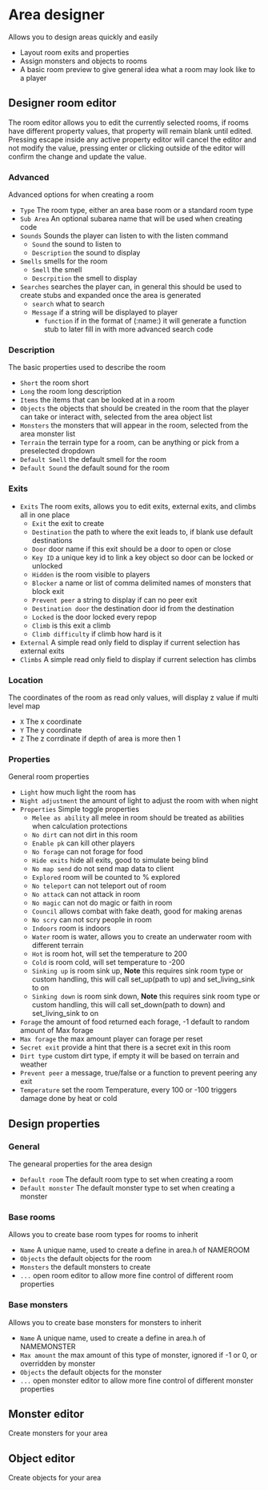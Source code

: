 # Area designer

Allows you to design areas quickly and easily

- Layout room exits and properties
- Assign monsters and objects to rooms
- A basic room preview to give general idea what a room may look like to a player

## Designer room editor

The room editor allows you to edit the currently selected rooms, if rooms have different property values, that property will remain blank until edited.
Pressing escape inside any active property editor will cancel the editor and not modify the value, pressing enter or clicking outside of the editor will confirm the change and update the value.

### Advanced

Advanced options for when creating a room

- `Type` The room type, either an area base room or a standard room type
- `Sub Area` An optional subarea name that will be used when creating code
- `Sounds` Sounds the player can listen to with the listen command
    - `Sound` the sound to listen to
    - `Description` the sound to display
- `Smells` smells for the room
    - `Smell` the smell
    - `Descrpition` the smell to display
- `Searches` searches the player can, in general this should be used to create stubs and expanded once the area is generated
    - `search` what to search
    - `Message` if a string will be displayed to player
      - `function` if in the format of (:name:) it will generate a function stub to later fill in with more advanced search code

### Description

The basic properties used to describe the room

- `Short` the room short
- `Long` the room long description
- `Items` the items that can be looked at in a room
- `Objects` the objects that should be created in the room that the player can take or interact with, selected from the area object list
- `Monsters` the monsters that will appear in the room, selected from the area monster list
- `Terrain` the terrain type for a room, can be anything or pick from a preselected dropdown
- `Default Smell` the default smell for the room
- `Default Sound` the default sound for the room

### Exits

- `Exits` The room exits, allows you to edit exits, external exits, and climbs all in one place
    - `Exit` the exit to create
    - `Destination` the path to where the exit leads to, if blank use default destinations
    - `Door` door name if this exit should be a door to open or close
    - `Key ID` a unique key id to link a key object so door can be locked or unlocked
    - `Hidden` is the room visible to players
    - `Blocker` a name or list of comma delimited names of monsters that block exit
    - `Prevent peer` a string to display if can no peer exit
    - `Destination door` the destination door id from the destination
    - `Locked` is the door locked every repop
    - `Climb` is this exit a climb
    - `Climb difficulty` if climb how hard is it
- `External` A simple read only field to display if current selection has external exits
- `Climbs` A simple read only field to display if current selection has climbs

### Location

The coordinates of the room as read only values, will display z value if multi level map

- `X` The x coordinate
- `Y` The y coordinate
- `Z` The z corrdinate if depth of area is more then 1

### Properties

General room properties

- `Light` how much light the room has
- `Night adjustment` the amount of light to adjust the room with when night
- `Properties` Simple toggle properties
    - `Melee as ability` all melee in room should be treated as abilities when calculation protections
    - `No dirt` can not dirt in this room
    - `Enable pk` can kill other players
    - `No forage` can not forage for food
    - `Hide exits` hide all exits, good to simulate being blind
    - `No map send` do not send map data to client
    - `Explored` room will be counted to % explored
    - `No teleport` can not teleport out of room
    - `No attack` can not attack in room
    - `No magic` can not do magic or faith in room
    - `Council` allows combat with fake death, good for making arenas
    - `No scry` can not scry people in room
    - `Indoors` room is indoors
    - `Water` room is water, allows you to create an underwater room with different terrain
    - `Hot` is room hot, will set the temperature to 200
    - `Cold` is room cold, will set temperature to -200
    - `Sinking up` is room sink up, **Note** this requires sink room type or custom handling, this will call set_up(path to up) and set_living_sink to on
    - `Sinking down` is room sink down, **Note** this requires sink room type or custom handling, this will call set_down(path to down) and set_living_sink to on
- `Forage` the amount of food returned each forage, -1 default to random amount of Max forage
- `Max forage` the max amount player can forage per reset
- `Secret exit` provide a hint that there is a secret exit in this room
- `Dirt type` custom dirt type, if empty it will be based on terrain and weather
- `Prevent peer` a message, true/false or a function to prevent peering any exit
- `Temperature` set the room Temperature, every 100 or -100 triggers damage done by heat or cold

## Design properties

### General

The genearal properties for the area design

- `Default room` The default room type to set when creating a room
- `Default monster` The default monster type to set when creating a monster

### Base rooms

Allows you to create base room types for rooms to inherit

- `Name` A unique name, used to create a define in area.h of NAMEROOM
- `Objects` the default objects for the room
- `Monsters` the default monsters to create
- `...` open room editor to allow more fine control of different room properties

### Base monsters

Allows you to create base monsters for monsters to inherit

- `Name` A unique name, used to create a define in area.h of NAMEMONSTER
- `Max amount` the max amount of this type of monster, ignored if -1 or 0, or overridden by monster
- `Objects` the default objects for the monster
- `...` open monster editor to allow more fine control of different monster properties

## Monster editor

Create monsters for your area

## Object editor

Create objects for your area